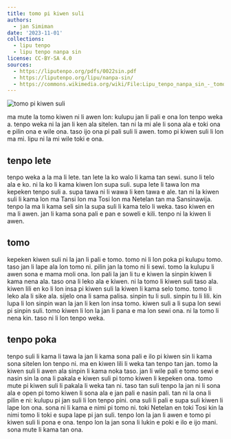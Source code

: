 ```yaml
---
title: tomo pi kiwen suli
authors:
  - jan Simiman
date: '2023-11-01'
collections:
  - lipu tenpo
  - lipu tenpo nanpa sin
license: CC-BY-SA 4.0
sources:
  - https://liputenpo.org/pdfs/0022sin.pdf
  - https://liputenpo.org/lipu/nanpa-sin/
  - https://commons.wikimedia.org/wiki/File:Lipu_tenpo_nanpa_sin_-_tomo_pi_kiwen_suli.png
---
```


![tomo pi kiwen suli](https://upload.wikimedia.org/wikipedia/commons/1/14/Lipu_tenpo_nanpa_sin_-_tomo_pi_kiwen_suli.png)

ma mute la tomo kiwen ni li awen lon: kulupu jan li pali e ona lon tenpo weka a. tenpo weka ni la jan li ken ala sitelen. tan ni la mi ale li sona ala e toki ona e pilin ona e wile ona. taso ijo ona pi pali suli li awen. tomo pi kiwen suli li lon ma mi. lipu ni la mi wile toki e ona.

## tenpo lete

tenpo weka a la ma li lete. tan lete la ko walo li kama tan sewi. suno li telo ala e ko. ni la ko li kama kiwen lon supa suli. supa lete li tawa lon ma kepeken tenpo suli a. supa tawa ni li wawa li ken tawa e ale. tan ni la kiwen suli li kama lon ma Tansi lon ma Tosi lon ma Netelan tan ma Sansinawija. tenpo la ma li kama seli sin la supa suli li kama telo li weka. taso kiwen en ma li awen. jan li kama sona pali e pan e soweli e kili. tenpo ni la kiwen li awen.

## tomo

kepeken kiwen suli ni la jan li pali e tomo. tomo ni li lon poka pi kulupu tomo. taso jan li lape ala lon tomo ni. pilin jan la tomo ni li sewi. tomo la kulupu li awen sona e mama moli ona. lon pali la jan li tu e kiwen la sinpin kiwen li kama nena ala. taso ona li leko ala e kiwen. ni la tomo li kiwen suli taso ala. kiwen lili en ko li lon insa pi kiwen suli la kiwen li kama selo tomo. tomo li leko ala li sike ala. sijelo ona li sama palisa. sinpin tu li suli. sinpin tu li lili. kin lupa li lon sinpin wan la jan li ken lon insa tomo. kiwen suli a li supa lon sewi pi sinpin suli. tomo kiwen li lon la jan li pana e ma lon sewi ona. ni la tomo li nena kin. taso ni li lon tenpo weka.

## tenpo poka

tenpo suli li kama li tawa la jan li kama sona pali e ilo pi kiwen sin li kama sona sitelen lon tenpo ni. ma en kiwen lili li weka tan tenpo tan jan. tomo la kiwen suli li awen ala sinpin li kama noka taso. jan li wile pali e tomo sewi e nasin sin la ona li pakala e kiwen suli pi tomo kiwen li kepeken ona. tomo mute pi kiwen suli li pakala li weka tan ni. taso tan suli tenpo la jan ni li sona ala e open pi tomo kiwen li sona ala e jan pali e nasin pali. tan ni la ona li pilin e ni: kulupu pi jan suli li lon tenpo pini. ona suli li pali e supa suli kiwen li lape lon ona. sona ni li kama e nimi pi tomo ni. toki Netelan en toki Tosi kin la nimi tomo li toki e supa lape pi jan suli. tenpo lon la jan li awen e tomo pi kiwen suli li pona e ona. tenpo lon la jan sona li lukin e poki e ilo e ijo mani. sona mute li kama tan ona.